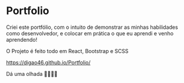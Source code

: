 # Portfolio

Criei este portfólio, com o intuito de demonstrar as minhas habilidades como desenvolvedor, e colocar em prática o que eu aprendi e venho aprendendo!

O Projeto é feito todo em React, Bootstrap e SCSS


https://digao46.github.io/Portfolio/

Dá uma olhada ☝🏾☝🏾
